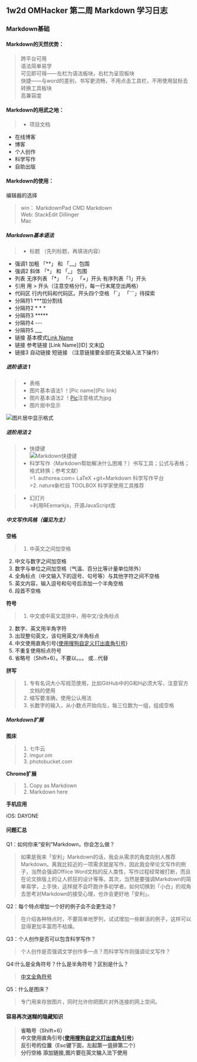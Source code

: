 ## 1w2d OMHacker 第二周 Markdown 学习日志

### Markdown基础


#### Markdown的天然优势：
>跨平台可用  
>语法简单易学  
>可见即可得——左栏为语法板块，右栏为呈现板块  
>快捷——与word的差别，书写更流畅，不用点击工具栏，不用使用鼠标去转换工具板块  
>高兼容度



#### Markdown的用武之地：

>*  项目文档
*  在线博客  
*  博客  
*  个人创作  
*  科学写作  
*  自助出版




#### Markdown的使用：

编辑器的选择
>win： MarkdownPad    CMD Markdown  
>Web: StackEdit   Dillinger  
>Mac  







##### Markdown基本语法

>*  标题  （先列标题，再填进内容）
*  强调1  加粗  「**」 和 「__」包围  
*  强调2  斜体 「*」 和  「_」 包围   
*  列表  无序列表 「*」 「-」 「+」开头   有序列表「1」开头  
*  引用   用   >  开头（注意空格分行，每一行末尾空出两格）  
* 代码区  行内代码和代码区。开头四个空格  「`」 「```」待探索  
* 分隔符1  ***加分割线  
* 分隔符2  * * *  
* 分隔符3   *****  
* 分隔符4  ---  
* 分隔符5  ___  
* 链接  基本模式[Link Name](Link)  
* 链接  参考链接 [Link Name][ID]  文末[ID](Link)  
* 链接3  自动链接 <link>  短链接 （注意链接要全部在英文输入法下操作）  



##### 进阶语法 1

>*  表格  
>*  图片基本语法1 ！[Pic name](Pic link)  
>*  图片基本语法2  ！[Pic](http………….jpg)注意格式为jpg  
>*  图片居中显示

![图片居中显示格式](http://7xoc51.com1.z0.glb.clouddn.com/图片居中.jpg)








##### 进阶用法 2

>*   快捷键  
  ![Markdown快捷键](http://7xoc51.com1.z0.glb.clouddn.com/Markdown%20快捷键.jpg)
>*  科学写作（Markdown帮助解决什么困难？）书写工具；公式与表格；格式转换；参考文献）  
     >1. authorea.com= LaTeX +git+Markdown  科学写作平台  
     >2.  nature新栏目 TOOLBOX 科学家使用工具推荐

>*  幻灯片  
    >利用REemarkjs，开源JavaScript库


 





##### 中文写作风格（偏见为主）


**空格**
>1.  中英文之间加空格  
2.  中文与数字之间加空格  
3.  数字与单位之间加空格（气温、百分比等计量单位除外）  
4.  全角标点（中文输入下的逗号、句号等）与其他字符之间不空格  
5.  英文内容，输入逗号和句号后添加一个半角空格  
6.  段首不空格

**符号**

>1.  中文或中英文混排中，用中文/全角标点  
2.  数字、英文用半角字符  
3.  出现整句英文，该句用英文/半角标点  
4.  中文使用直角引号{[使用搜狗自定义打出直角引号](http://jingyan.baidu.com/album/f0e83a25d17db922e59101ad.html)}
5.  不重复使用标点符号 
6.  省略号（Shift+6）。不要以。。。 或...代替  


**拼写**

>  1.  专有名词大小写规范使用，比如GitHub中的G和H必须大写，注意官方文档的使用  
>  2.  缩写要准确，使用公认用法  
>  3.  长数字的输入，从小数点开始向左，每三位数为一组，组成空格  


##### Markdown扩展

**图床**

>  1.  七牛云  
>  2.  imgur.om  
>  3.  photobucket.com  




**Chrome扩展**

>  1.  Copy as Markdown  
>  2.  Markdown here  

**手机应用**

iOS: DAYONE






#### 问题汇总


Q1：如何你来“安利”Markdown，你会怎么做？
>如果是我来「安利」Markdown的话，我会从需求的角度向别人推荐Markdown。离我比较近的一项需求就是写作，因此我会举论文写作的例子，当然会强调Offiice Word文档的反人类性，写作过程经常被打断，而且在论文排版上的让人抓狂的设计等等。其次，当然是要强调Markdown的简单易学，上手快，这样就不会吓跑许多初学者。如何切换到「小白」的视角去思考对Markdown的接受心理，也许会更好地「安利」。


Q2：每个特点增加一个好的例子会不会更生动？
>在介绍各种特点时，不要简单地罗列，试试增加一些鲜活的例子，这样可以显得更加丰富而不枯燥。


Q3：个人创作是否可以包含科学写作？
>个人创作是否强调文学创作多一点？而科学写作则强调论文写作？


Q4:什么是全角符号？什么是半角符号？区别是什么？  
>[中文全角符号](http://baike.baidu.com/link?url=-3CdZ9aWDk-Qpnufjm62SwwWZYp4S2gCc7BEoHeXsV-WKHKQFA1QZ5gM5tqfo5Qz08AfMPPicGYeblkvXHOvo_)

Q5：什么是图床？  
>专门用来存放图片，同时允许你把图片对外连接的网上空间。






#### 容易再次迷糊的隐藏知识

>**省略号（Shift+6）**  
>**中文使用直角引号{[使用搜狗自定义打出直角引号](http://jingyan.baidu.com/album/f0e83a25d17db922e59101ad.html)}**  
>**反引号的位置（Esc键下面，左起第一竖排第二个）**  
>**分行空格**
>**添加链接,图片要在英文输入法下使用**




